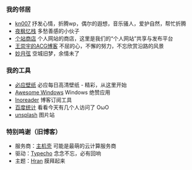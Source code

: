 ### 我的邻居

 - [kn007](http://kn007.net/) 抒发心情，折腾wp，偶尔的遐想，音乐骚人，爱护自然，帮忙折腾
 - [夜枫忆栈](http://yefengs.com/) 多愁善感的小伙子
 - [个站商店](http://storeweb.cn/) 个人网站的商店，这里是我们的“个人网站”共享与发布平台
 - [王崇宇的ACG博客](http://www.mr158.cn/) 不屈的心，不懈的努力，不忘欣赏沿路的风景
 - [妙月弦](http://limif.cn/) 空城旧梦，余情未了

### 我的工具

 - [必应壁纸](https://bing.ioliu.cn/) 必应每日高清壁纸 - 精彩，从这里开始
 - [Awesome Windows](https://amazing-apps.gitbooks.io/windows-apps-that-amaze-us/) Windows 绝赞应用
 - [Inoreader](https://www.inoreader.com/) 博客订阅工具
 - [百度统计](https://tongji.baidu.com) 看看今天有几个人访问了 OωO
 - [unsplash](https://unsplash.com/) 图片站

### 特别鸣谢（旧博客）

 - 服务商：[主机壳](http://www.hostker.com/)  可能是最萌的云计算服务商
 - 驱动：[Typecho](http://typecho.org/) 念念不忘，必有回响
 - 主题：[Hran](https://hran.me/) 膜拜起来

